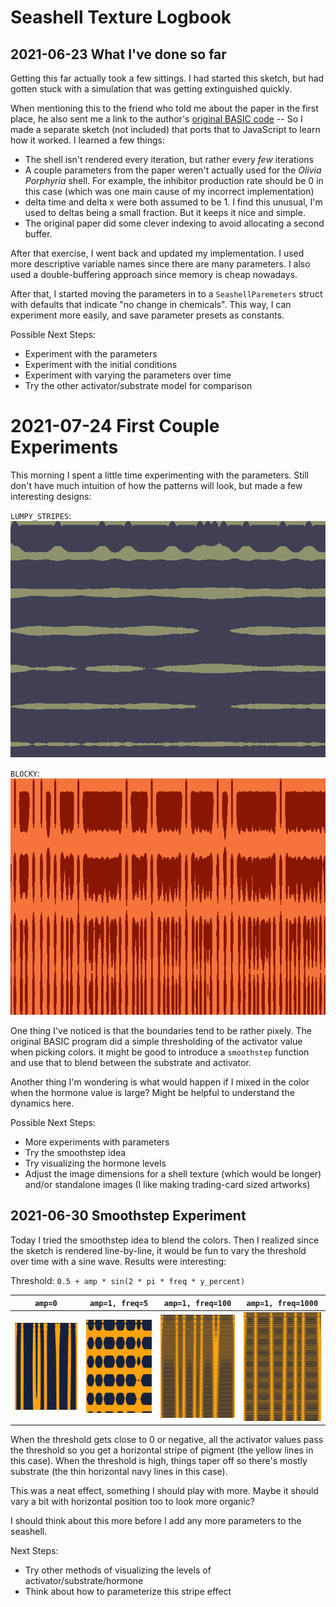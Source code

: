 # Seashell Texture Logbook

## 2021-06-23 What I've done so far

Getting this far actually took a few sittings. I had started this sketch,
but had gotten stuck with a simulation that was getting extinguished quickly.

When mentioning this to the friend who told me about the paper in the first place, he also sent me a link to the author's [original BASIC code](https://www.eb.tuebingen.mpg.de/emeriti/hans-meinhardt/shell-program/) -- So I made
a separate sketch (not included) that ports that to JavaScript to learn how it
worked. I learned a few things:

* The shell isn't rendered every iteration, but rather every _few_ iterations
* A couple parameters from the paper weren't actually used for the _Olivia Porphyria_ shell. For example, the inhibitor production rate should be 0 in this case (which was one main cause of my incorrect implementation)
* delta time and delta x were both assumed to be 1. I find this unusual, I'm used to deltas being a small fraction. But it keeps it nice and simple.
* The original paper did some clever indexing to avoid allocating a second buffer.

After that exercise, I went back and updated my implementation. I used more descriptive variable names since there are many parameters. I also used a
double-buffering approach since memory is cheap nowadays.

After that, I started moving the parameters in to a `SeashellParemeters`
struct with defaults that indicate "no change in chemicals". This way, I
can experiment more easily, and save parameter presets as constants.

Possible Next Steps:
* Experiment with the parameters
* Experiment with the initial conditions
* Experiment with varying the parameters over time
* Try the other activator/substrate model for comparison

# 2021-07-24 First Couple Experiments

This morning I spent a little time experimenting with the parameters.
Still don't have much intuition of how the patterns will look, but made
a few interesting designs:

`LUMPY_STRIPES`:
![Lumpy Stripes](figures/lumpy-stripes.png)

`BLOCKY`:
![Blocky](figures/blocky.png)

One thing I've noticed is that the boundaries tend to be rather pixely. The
original BASIC program did a simple thresholding of the activator value when
picking colors. it might be good to introduce a `smoothstep` function and use
that to blend between the substrate and activator.

Another thing I'm wondering is what would happen if I mixed in the color
when the hormone value is large? Might be helpful to understand the dynamics
here.

Possible Next Steps:
* More experiments with parameters
* Try the smoothstep idea
* Try visualizing the hormone levels
* Adjust the image dimensions for a shell texture (which would be longer) and/or
    standalone images (I like making trading-card sized artworks)

## 2021-06-30 Smoothstep Experiment

Today I tried the smoothstep idea to blend the colors. Then I realized since
the sketch is rendered line-by-line, it would be fun to vary the threshold
over time with a sine wave. Results were interesting:

Threshold: `0.5 + amp * sin(2 * pi * freq * y_percent)`

| `amp=0` | `amp=1, freq=5` | `amp=1, freq=100` | `amp=1, freq=1000` |
|-------|---------------|-----------------|------------------|
| ![original](figures/wavy-stripes.png) | ![freq 5](figures/amp-1-freq-5.png) | ![freq 100](figures/amp-1-freq-100.png) | ![freq 100](figures/amp-1-freq-1000.png) |

When the threshold gets close to 0 or negative, all the activator values
pass the threshold so you get a horizontal stripe of pigment (the yellow lines
in this case). When the threshold is high, things taper off so there's mostly
substrate (the thin horizontal navy lines in this case).

This was a neat effect, something I should play with more. Maybe it should
vary a bit with horizontal position too to look more organic?

I should think about this more before I add any more parameters to the
seashell.

Next Steps:
* Try other methods of visualizing the levels of activator/substrate/hormone
* Think about how to parameterize this stripe effect